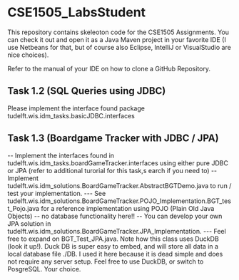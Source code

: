 # CSE1505_LabsStudent

This repository contains skeleoton code for the CSE1505 Assignments.
You can check it out and open it as a Java Maven project in your favorite IDE (I use
Netbeans for that, but of course also Eclipse, IntelliJ or VisualStudio are nice choices).

Refer to the manual of your IDE on how to clone a GitHub Repository.

## Task 1.2 (SQL Queries using JDBC)
Please implement the interface found package tudelft.wis.idm_tasks.basicJDBC.interfaces

## Task 1.3 (Boardgame Tracker with JDBC / JPA)
-- Implement the interfaces found in tudelft.wis.idm_tasks.boardGameTracker.interfaces using either pure JDBC or JPA (refer to additional turorial for this task,s earch if you need to)
-- Implement tudelft.wis.idm_solutions.BoardGameTracker.AbstractBGTDemo.java to run / test your implementation.
--- See tudelft.wis.idm_solutions.BoardGameTracker.POJO_Implementation.BGT_test_Pojo.java for a reference implementation using POJO (Plain Old Java Objects) -- no database functionality here!!
-- You can develop your own JPA solution in tudelft.wis.idm_solutions.BoardGameTracker.JPA_Implementation. 
--- Feel free to expand on BGT_Test_JPA.java. Note how this class uses DuckDB (look it up!). Duck DB is super easy to embed, and will store all data in a local database file ./DB. I used it here because it is dead simple and does not require any server setup.
Feel free to use DuckDB, or switch to PosgreSQL. Your choice.

